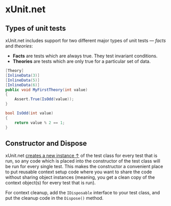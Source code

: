 # xUnit.net

## Types of unit tests

xUnit.net includes support for two different major types of unit tests — *facts* and *theories*:

- **Facts** are tests which are always true. They test invariant conditions.
- **Theories** are tests which are only true for a particular set of data.

```csharp
[Theory]
[InlineData(3)]
[InlineData(5)]
[InlineData(6)]
public void MyFirstTheory(int value)
{
    Assert.True(IsOdd(value));
}

bool IsOdd(int value)
{
    return value % 2 == 1;
}
```

## Constructor and Dispose

xUnit.net [creates a new instance ↑](https://xunit.net/docs/shared-context) of the test class for every test that is run, so any code which is placed into the constructor of the test class will be run for every single test. This makes the constructor a convenient place to put reusable context setup code where you want to share the code without sharing object instances (meaning, you get a clean copy of the context object(s) for every test that is run).

For context cleanup, add the `IDisposable` interface to your test class, and put the cleanup code in the `Dispose()` method.
